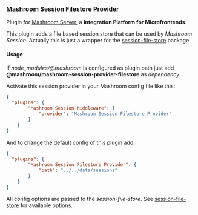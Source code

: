 
### Mashroom Session Filestore Provider

Plugin for [Mashroom Server](https://www.mashroom-server.com), a **Integration Platform for Microfrontends**. 

This plugin adds a file based session store that can be used by _Mashroom Session_.
Actually this is just a wrapper for the [session-file-store](https://github.com/valery-barysok/session-file-store) package.

#### Usage

If *node_modules/@mashroom* is configured as plugin path just add **@mashroom/mashroom-session-provider-filestore** as *dependency*.

Activate this session provider in your Mashroom config file like this:

```json
{
  "plugins": {
        "Mashroom Session Middleware": {
            "provider": "Mashroom Session Filestore Provider"
        }
    }
}
```

And to change the default config of this plugin add:

```json
{
  "plugins": {
        "Mashroom Session Filestore Provider": {
            "path": "../../data/sessions"
        }
    }
}
```

All config options are passed to the _session-file-store_. See [session-file-store](https://github.com/valery-barysok/session-file-store) for available options.

